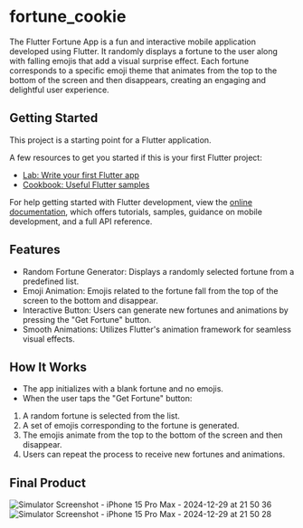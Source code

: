 # fortune_cookie

The Flutter Fortune App is a fun and interactive mobile application developed using Flutter. It randomly displays a fortune to the user along with falling emojis that add a visual surprise effect. Each fortune corresponds to a specific emoji theme that animates from the top to the bottom of the screen and then disappears, creating an engaging and delightful user experience.

## Getting Started

This project is a starting point for a Flutter application.

A few resources to get you started if this is your first Flutter project:

- [Lab: Write your first Flutter app](https://docs.flutter.dev/get-started/codelab)
- [Cookbook: Useful Flutter samples](https://docs.flutter.dev/cookbook)

For help getting started with Flutter development, view the
[online documentation](https://docs.flutter.dev/), which offers tutorials,
samples, guidance on mobile development, and a full API reference.

## Features
- Random Fortune Generator: Displays a randomly selected fortune from a predefined list.
- Emoji Animation: Emojis related to the fortune fall from the top of the screen to the bottom and disappear.
- Interactive Button: Users can generate new fortunes and animations by pressing the "Get Fortune" button.
- Smooth Animations: Utilizes Flutter's animation framework for seamless visual effects.

## How It Works

- The app initializes with a blank fortune and no emojis.
- When the user taps the "Get Fortune" button:
1. A random fortune is selected from the list.
2. A set of emojis corresponding to the fortune is generated.
3. The emojis animate from the top to the bottom of the screen and then disappear.
4. Users can repeat the process to receive new fortunes and animations.

## Final Product
![Simulator Screenshot - iPhone 15 Pro Max - 2024-12-29 at 21 50 36](https://github.com/user-attachments/assets/c07e2282-24e2-44cd-bc77-cae61a6b82b5)
![Simulator Screenshot - iPhone 15 Pro Max - 2024-12-29 at 21 50 28](https://github.com/user-attachments/assets/25c59716-f7d0-4166-9f80-10224eb8c0b2)




